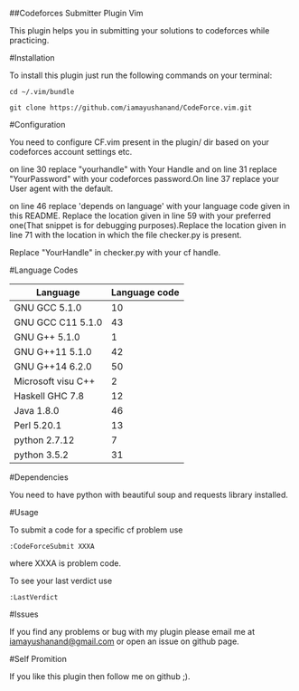 ##Codeforces Submitter Plugin Vim

This plugin helps you in submitting your solutions to codeforces while practicing.

#Installation

To install this plugin just run the following commands on your terminal:

`cd ~/.vim/bundle`

`git clone https://github.com/iamayushanand/CodeForce.vim.git`

#Configuration

You need to configure CF.vim present in the plugin/ dir based on your codeforces account settings etc.

on line 30 replace "yourhandle" with Your Handle and on line 31 replace "YourPassword" with your codeforces password.On line 37 replace your User agent with the default.

on line 46 replace 'depends on language' with your language code given in this README.
Replace the location given in line 59 with your preferred one(That snippet is for debugging purposes).Replace the location given in line 71 with the location in which the file checker.py is present.

Replace "YourHandle" in checker.py with your cf handle.

#Language Codes

|Language          |Language code|
|------------------|-------------|
|GNU GCC 5.1.0     |           10|
|GNU GCC C11 5.1.0 |           43|
|GNU G++ 5.1.0     |            1|
|GNU G++11 5.1.0   |           42|
|GNU G++14 6.2.0   |           50|
|Microsoft visu C++|            2|
|Haskell GHC 7.8   |           12|
|Java 1.8.0        |           46|
|Perl 5.20.1       |           13|
|python 2.7.12     |            7|
|python 3.5.2      |           31|

#Dependencies

You need to have python with beautiful soup and requests library installed.

#Usage 

To submit a code for a specific cf problem use 

`:CodeForceSubmit XXXA`

where XXXA is problem code.

To see your last verdict use

`:LastVerdict`

#Issues 

If you find any problems or bug with my plugin please email me at iamayushanand@gmail.com 
or open an issue on github page.

#Self Promition

If you like this plugin then follow me on github ;).


